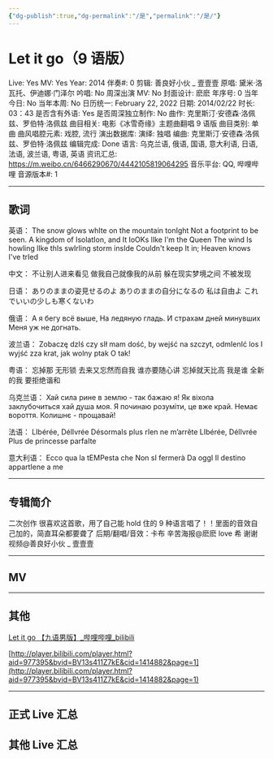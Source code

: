 ```yaml
---
{"dg-publish":true,"dg-permalink":"/是","permalink":"/是/"}
---
```



# Let it go（9 语版）

Live: Yes
MV: Yes
Year: 2014
伴奏#: 0
剪辑: 善良好小伙 _ 壹壹壹
原唱: 黛米·洛瓦托、伊迪娜·门泽尔
吟唱: No
周深出演 MV: No
封面设计: 麽麽
年序号: 0
当年今日: No
当年本周: No
日历统一: February 22, 2022
日期: 2014/02/22
时长: 03：43
是否含有外语: Yes
是否周深独立制作: No
曲作: 克里斯汀·安德森·洛佩兹、罗伯特·洛佩兹
曲目相关: 电影《冰雪奇缘》主题曲翻唱 9 语版
曲目类别: 单曲
曲风唱腔元素: 戏腔, 流行
演出数据库:
演绎: 独唱
编曲: 克里斯汀·安德森·洛佩兹、罗伯特·洛佩兹
编辑完成: Done
语言: 乌克兰语, 俄语, 国语, 意大利语, 日语, 法语, 波兰语, 粤语, 英语
资讯汇总: https://m.weibo.cn/6466290670/4442105819064295
音乐平台: QQ, 哔哩哔哩
音源版本#: 1

---

## 歌词

英语：
The snow glows whIte on the mountain tonIght
Not a footprint to be seen.
A kingdom of IsolatIon,
and It loOKs lIke I'm the Queen
The wind Is howling lIke thIs swIrling storm insIde
Couldn't keep It in;
Heaven knows I've trIed

中文：
不让别人进来看见
做我自己就像我的从前
躲在现实梦境之间 不被发现

日语：
ありのままの姿見せるのよ
ありのままの自分になるの
私は自由よ
これでいいの少しも寒くないわ

俄语：
А я бегу всё выше,
На ледяную гладь.
И страхам дней минувших
Меня уж не догнать.

波兰语：
Zobaczę dzIś czy sIł mam dość,
by wejść na szczyt, odmIenIć los
I wyjść zza krat, jak wolny ptak
O tak!

粤语：
忘掉那 无形锁 去来又忘然而自我
谁亦要随心讲 忘掉就天比高
我是谁 全新的我 要拒绝谐和

乌克兰语：
Хай сила рине в землю - так бажаю я!
Як віхола заклубочиться хай душа моя.
Я починаю розуміти, це вже край.
Немає вороття. Колишнє - прощавай!

法语：
LIbérée, DélIvrée
DésormaIs plus rIen ne m’arrête
LIbérée, DélIvrée
Plus de princesse parfaIte

意大利语：
Ecco qua la tEMPesta che
Non sI fermerà
Da oggI Il destino appartIene a me

---

## 专辑简介

二次创作 很喜欢这首歌，用了自己能 hold 住的 9 种语言唱了！！里面的音效自己加的，简直耳朵都要聋了 后期/翻唱/音效：卡布 辛苦海报@麽麽 love 希 谢谢视频@善良好小伙 _ 壹壹壹

---

## MV

---

## 其他

[Let it go 【九语男版】_哔哩哔哩_bilibili](https://www.bilibili.com/video/BV13s411Z7kE?p=1&share_medium=iphone&share_plat=ios&share_session_id=F3B1B97F-46A7-4E36-B751-FA2E5A6ABC3F&share_source=COPY&share_tag=s_i&timestamp=1640347202&unique_k=49A6HH2&vd_source=c75a63d8216efcbca612964b6f3801f8)

[http://player.bilibili.com/player.html?aid=977395&bvid=BV13s411Z7kE&cid=1414882&page=1](http://player.bilibili.com/player.html?aid=977395&bvid=BV13s411Z7kE&cid=1414882&page=1)

---

## 正式 Live 汇总

## 其他 Live 汇总
